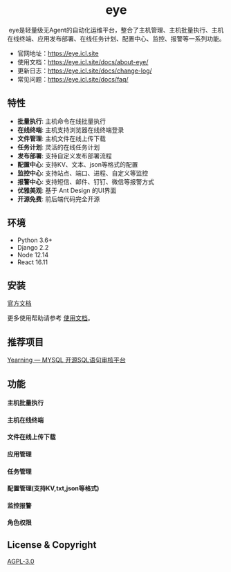 <h1 align="center">eye</h1>

<div align="center">

eye是轻量级无Agent的自动化运维平台，整合了主机管理、主机批量执行、主机在线终端、应用发布部署、在线任务计划、配置中心、监控、报警等一系列功能。

</div>

- 官网地址：https://eye.icl.site
- 使用文档：https://eye.icl.site/docs/about-eye/
- 更新日志：https://eye.icl.site/docs/change-log/
- 常见问题：https://eye.icl.site/docs/faq/


## 特性

- **批量执行**: 主机命令在线批量执行
- **在线终端**: 主机支持浏览器在线终端登录
- **文件管理**: 主机文件在线上传下载
- **任务计划**: 灵活的在线任务计划
- **发布部署**: 支持自定义发布部署流程
- **配置中心**: 支持KV、文本、json等格式的配置
- **监控中心**: 支持站点、端口、进程、自定义等监控
- **报警中心**: 支持短信、邮件、钉钉、微信等报警方式
- **优雅美观**: 基于 Ant Design 的UI界面
- **开源免费**: 前后端代码完全开源


## 环境

* Python 3.6+
* Django 2.2
* Node 12.14
* React 16.11

## 安装

[官方文档](https://eye.icl.site/docs/install/)

更多使用帮助请参考 [使用文档](https://eye.icl.site/docs/host-manage/)。

## 推荐项目
[Yearning — MYSQL 开源SQL语句审核平台](https://github.com/cookieY/Yearning)


## 功能

#### 主机批量执行

#### 主机在线终端

#### 文件在线上传下载

#### 应用管理

#### 任务管理

#### 配置管理(支持KV,txt,json等格式)

#### 监控报警

#### 角色权限
  
## License & Copyright
[AGPL-3.0](https://opensource.org/licenses/AGPL-3.0)

